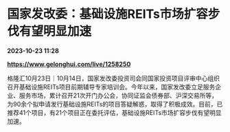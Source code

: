 # 国家发改委：基础设施REITs市场扩容步伐有望明显加速

**2023-10-23 11:28**

**https://www.gelonghui.com/live/1258250**

格隆汇10月23日｜10月14日，国家发改委投资司会同国家投资项目评审中心组织召开基础设施REITs项目前期辅导专家培训会。今年以来，国家发改委立足服务企业、服务市场，累计召开21次开门办公会，协同证监会债券部、沪深交易所等，为90余个拟申请发行基础设施REITs的项目答疑解惑，取得了积极成效。目前，已推荐41个项目，有21个项目正在委托评估，基础设施REITs市场扩容步伐有望明显加速。